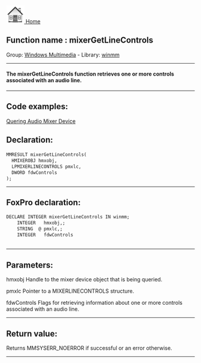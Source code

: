 [<img src="../../images/home.png"> Home ](https://github.com/VFPX/Win32API)  

## Function name : mixerGetLineControls
Group: [Windows Multimedia](../../functions_group.md#Windows_Multimedia)  -  Library: [winmm](../../Libraries.md#winmm)  
***  


#### The mixerGetLineControls function retrieves one or more controls associated with an audio line.
***  


## Code examples:
[Quering Audio Mixer Device](../../samples/sample_423.md)  

## Declaration:
```foxpro  
MMRESULT mixerGetLineControls(
  HMIXEROBJ hmxobj,
  LPMIXERLINECONTROLS pmxlc,
  DWORD fdwControls
);  
```  
***  


## FoxPro declaration:
```foxpro  
DECLARE INTEGER mixerGetLineControls IN winmm;
	INTEGER   hmxobj,;
	STRING  @ pmxlc,;
	INTEGER   fdwControls
  
```  
***  


## Parameters:
hmxobj
Handle to the mixer device object that is being queried.

pmxlc
Pointer to a MIXERLINECONTROLS structure.

fdwControls
Flags for retrieving information about one or more controls associated with an audio line.
  
***  


## Return value:
Returns MMSYSERR_NOERROR if successful or an error otherwise.  
***  

